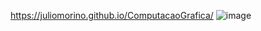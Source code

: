 https://juliomorino.github.io/ComputacaoGrafica/
![image](https://github.com/user-attachments/assets/f69293de-e84e-4e56-a98e-9cfb3d906f97)

